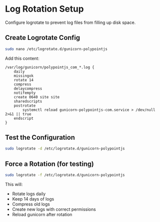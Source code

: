 # Log Rotation Setup

Configure logrotate to prevent log files from filling up disk space.

## Create Logrotate Config

```bash
sudo nano /etc/logrotate.d/gunicorn-polypointjs
```

Add this content:

```
/var/log/gunicorn/polypointjs_com_*.log {
    daily
    missingok
    rotate 14
    compress
    delaycompress
    notifempty
    create 0640 site site
    sharedscripts
    postrotate
        systemctl reload gunicorn-polypointjs-com.service > /dev/null 2>&1 || true
    endscript
}
```

## Test the Configuration

```bash
sudo logrotate -d /etc/logrotate.d/gunicorn-polypointjs
```

## Force a Rotation (for testing)

```bash
sudo logrotate -f /etc/logrotate.d/gunicorn-polypointjs
```

This will:
- Rotate logs daily
- Keep 14 days of logs
- Compress old logs
- Create new logs with correct permissions
- Reload gunicorn after rotation
